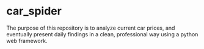 # car_spider
The purpose of this repository is to analyze current car prices, and eventually present daily findings in a clean, 
professional way using a python web framework.
